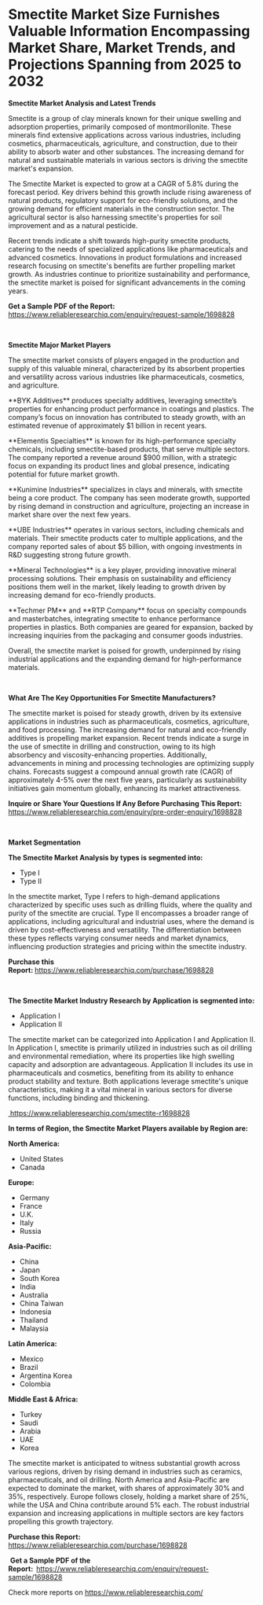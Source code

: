 <p><h1>Smectite Market Size Furnishes Valuable Information Encompassing Market Share, Market Trends, and Projections Spanning from 2025 to 2032</h1></p><p><strong>Smectite Market Analysis and Latest Trends</strong></p>
<p><p>Smectite is a group of clay minerals known for their unique swelling and adsorption properties, primarily composed of montmorillonite. These minerals find extensive applications across various industries, including cosmetics, pharmaceuticals, agriculture, and construction, due to their ability to absorb water and other substances. The increasing demand for natural and sustainable materials in various sectors is driving the smectite market's expansion.</p><p>The Smectite Market is expected to grow at a CAGR of 5.8% during the forecast period. Key drivers behind this growth include rising awareness of natural products, regulatory support for eco-friendly solutions, and the growing demand for efficient materials in the construction sector. The agricultural sector is also harnessing smectite's properties for soil improvement and as a natural pesticide.</p><p>Recent trends indicate a shift towards high-purity smectite products, catering to the needs of specialized applications like pharmaceuticals and advanced cosmetics. Innovations in product formulations and increased research focusing on smectite's benefits are further propelling market growth. As industries continue to prioritize sustainability and performance, the smectite market is poised for significant advancements in the coming years.</p></p>
<p><strong>Get a Sample PDF of the Report:&nbsp;</strong> <a href="https://www.reliableresearchiq.com/enquiry/request-sample/1698828?utm_campaign=1082&utm_medium=2&utm_source=Github&utm_content=ia&utm_term=09012025&utm_id=smectite">https://www.reliableresearchiq.com/enquiry/request-sample/1698828</a></p>
<p>&nbsp;</p>
<p><strong>Smectite Major Market Players</strong></p>
<p><p>The smectite market consists of players engaged in the production and supply of this valuable mineral, characterized by its absorbent properties and versatility across various industries like pharmaceuticals, cosmetics, and agriculture.</p><p>**BYK Additives** produces specialty additives, leveraging smectite’s properties for enhancing product performance in coatings and plastics. The company’s focus on innovation has contributed to steady growth, with an estimated revenue of approximately $1 billion in recent years.</p><p>**Elementis Specialties** is known for its high-performance specialty chemicals, including smectite-based products, that serve multiple sectors. The company reported a revenue around $900 million, with a strategic focus on expanding its product lines and global presence, indicating potential for future market growth.</p><p>**Kunimine Industries** specializes in clays and minerals, with smectite being a core product. The company has seen moderate growth, supported by rising demand in construction and agriculture, projecting an increase in market share over the next few years.</p><p>**UBE Industries** operates in various sectors, including chemicals and materials. Their smectite products cater to multiple applications, and the company reported sales of about $5 billion, with ongoing investments in R&D suggesting strong future growth.</p><p>**Mineral Technologies** is a key player, providing innovative mineral processing solutions. Their emphasis on sustainability and efficiency positions them well in the market, likely leading to growth driven by increasing demand for eco-friendly products.</p><p>**Techmer PM** and **RTP Company** focus on specialty compounds and masterbatches, integrating smectite to enhance performance properties in plastics. Both companies are geared for expansion, backed by increasing inquiries from the packaging and consumer goods industries.</p><p>Overall, the smectite market is poised for growth, underpinned by rising industrial applications and the expanding demand for high-performance materials.</p></p>
<p>&nbsp;</p>
<p><strong>What Are The Key Opportunities For Smectite Manufacturers?</strong></p>
<p><p>The smectite market is poised for steady growth, driven by its extensive applications in industries such as pharmaceuticals, cosmetics, agriculture, and food processing. The increasing demand for natural and eco-friendly additives is propelling market expansion. Recent trends indicate a surge in the use of smectite in drilling and construction, owing to its high absorbency and viscosity-enhancing properties. Additionally, advancements in mining and processing technologies are optimizing supply chains. Forecasts suggest a compound annual growth rate (CAGR) of approximately 4-5% over the next five years, particularly as sustainability initiatives gain momentum globally, enhancing its market attractiveness.</p></p>
<p><strong>Inquire or Share Your Questions If Any Before Purchasing This Report:</strong> <a href="https://www.reliableresearchiq.com/enquiry/pre-order-enquiry/1698828?utm_campaign=1082&utm_medium=2&utm_source=Github&utm_content=ia&utm_term=09012025&utm_id=smectite">https://www.reliableresearchiq.com/enquiry/pre-order-enquiry/1698828</a></p>
<p>&nbsp;</p>
<p><strong>Market Segmentation</strong></p>
<p><strong>The Smectite Market Analysis by types is segmented into:</strong></p>
<p><ul><li>Type I</li><li>Type II</li></ul></p>
<p><p>In the smectite market, Type I refers to high-demand applications characterized by specific uses such as drilling fluids, where the quality and purity of the smectite are crucial. Type II encompasses a broader range of applications, including agricultural and industrial uses, where the demand is driven by cost-effectiveness and versatility. The differentiation between these types reflects varying consumer needs and market dynamics, influencing production strategies and pricing within the smectite industry.</p></p>
<p><strong>Purchase this Report:&nbsp;</strong><a href="https://www.reliableresearchiq.com/purchase/1698828?utm_campaign=1082&utm_medium=2&utm_source=Github&utm_content=ia&utm_term=09012025&utm_id=smectite">https://www.reliableresearchiq.com/purchase/1698828</a></p>
<p>&nbsp;</p>
<p><strong>The Smectite Market Industry Research by Application is segmented into:</strong></p>
<p><ul><li>Application I</li><li>Application II</li></ul></p>
<p><p>The smectite market can be categorized into Application I and Application II. In Application I, smectite is primarily utilized in industries such as oil drilling and environmental remediation, where its properties like high swelling capacity and adsorption are advantageous. Application II includes its use in pharmaceuticals and cosmetics, benefiting from its ability to enhance product stability and texture. Both applications leverage smectite's unique characteristics, making it a vital mineral in various sectors for diverse functions, including binding and thickening.</p></p>
<p><a href="https://www.reliableresearchiq.com/smectite-r1698828?utm_campaign=1082&utm_medium=2&utm_source=Github&utm_content=ia&utm_term=09012025&utm_id=smectite">&nbsp;https://www.reliableresearchiq.com/smectite-r1698828</a></p>
<p><strong>In terms of Region, the Smectite Market Players available by Region are:</strong></p>
<p>
    <p> <strong> North America: </strong>
        <ul>
            <li>United States</li>
            <li>Canada</li>
        </ul>
        </p> 
    <p> <strong> Europe: </strong>
        <ul>
            <li>Germany</li>
            <li>France</li>
            <li>U.K.</li>
            <li>Italy</li>
            <li>Russia</li>
        </ul>
        </p> 
    <p> <strong> Asia-Pacific: </strong>
        <ul>
            <li>China</li>
            <li>Japan</li>
            <li>South Korea</li>
            <li>India</li>
            <li>Australia</li>
            <li>China Taiwan</li>
            <li>Indonesia</li>
            <li>Thailand</li>
            <li>Malaysia</li>
        </ul>
        </p> 
    <p> <strong> Latin America: </strong>
        <ul>
            <li>Mexico</li>
            <li>Brazil</li>
            <li>Argentina Korea</li>
            <li>Colombia</li>
        </ul>
        </p> 
    <p> <strong> Middle East & Africa: </strong>
        <ul>
            <li>Turkey</li>
            <li>Saudi</li>
            <li>Arabia</li>
            <li>UAE</li>
            <li>Korea</li>
        </ul>
    </p>
    </p>
<p><p>The smectite market is anticipated to witness substantial growth across various regions, driven by rising demand in industries such as ceramics, pharmaceuticals, and oil drilling. North America and Asia-Pacific are expected to dominate the market, with shares of approximately 30% and 35%, respectively. Europe follows closely, holding a market share of 25%, while the USA and China contribute around 5% each. The robust industrial expansion and increasing applications in multiple sectors are key factors propelling this growth trajectory.</p></p>
<p><strong>Purchase this Report: </strong><a href="https://www.reliableresearchiq.com/purchase/1698828?utm_campaign=1082&utm_medium=2&utm_source=Github&utm_content=ia&utm_term=09012025&utm_id=smectite">https://www.reliableresearchiq.com/purchase/1698828</a></p>
<p>&nbsp;<strong>Get a Sample PDF of the Report:&nbsp;&nbsp;</strong><a href="https://www.reliableresearchiq.com/enquiry/request-sample/1698828?utm_campaign=1082&utm_medium=2&utm_source=Github&utm_content=ia&utm_term=09012025&utm_id=smectite">https://www.reliableresearchiq.com/enquiry/request-sample/1698828</a></p>
<p><strong></strong></p>
<p>Check more reports on <a href="https://www.reliableresearchiq.com/?utm_campaign=1082&utm_medium=2&utm_source=Github&utm_content=ia&utm_term=09012025&utm_id=smectite">https://www.reliableresearchiq.com/</a></p>